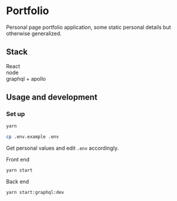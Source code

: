 # Portfolio
Personal page portfolio application, some static personal details but otherwise generalized.  

## Stack
React  
node  
graphql + apollo  

## Usage and development
### Set up
```bash
yarn

cp .env.example .env
```
Get personal values and edit `.env` accordingly.

Front end
```bash
yarn start
```

Back end
```bash
yarn start:graphql:dev
```

